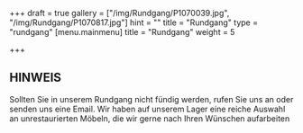 +++
draft = true
gallery = ["/img/Rundgang/P1070039.jpg", "/img/Rundgang/P1070817.jpg"]
hint = ""
title = "Rundgang"
type = "rundgang"
[menu.mainmenu]
title = "Rundgang"
weight = 5

+++
## HINWEIS

Sollten Sie in unserem Rundgang nicht fündig werden, rufen Sie uns an oder senden uns eine Email. Wir haben auf unserem Lager eine reiche Auswahl an unrestaurierten Möbeln, die wir gerne nach Ihren Wünschen aufarbeiten